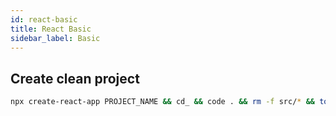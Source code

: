 ```yaml
---
id: react-basic
title: React Basic
sidebar_label: Basic
---
```


## Create clean project

```bash
npx create-react-app PROJECT_NAME && cd_ && code . && rm -f src/* && touch src/index.js && yarn start
 
```
